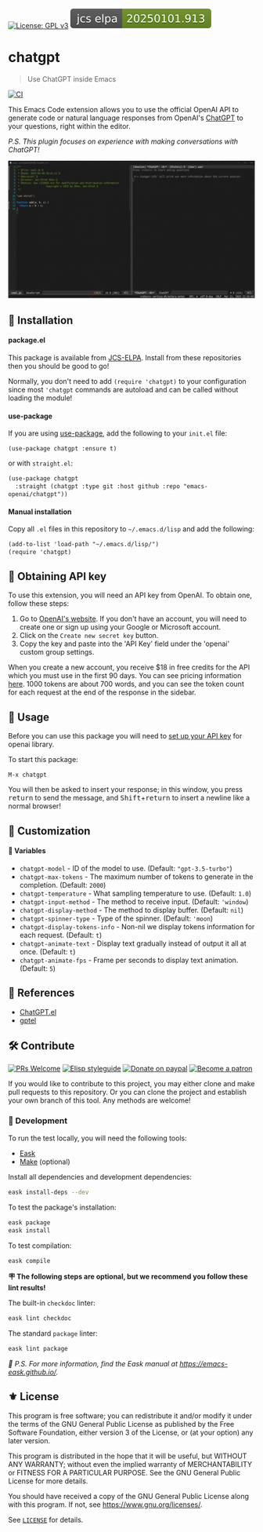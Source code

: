 <picture>
  <source media="(prefers-color-scheme: light)" srcset="https://raw.githubusercontent.com/emacs-openai/openai/master/etc/light">
  <source media="(prefers-color-scheme: dark)" srcset="https://raw.githubusercontent.com/emacs-openai/openai/master/etc/dark.png">
  <img width="15%" src="" align="right">
</picture>

[![License: GPL v3](https://img.shields.io/badge/License-GPL%20v3-blue.svg)](https://www.gnu.org/licenses/gpl-3.0)
[![JCS-ELPA](https://raw.githubusercontent.com/jcs-emacs/badges/master/elpa/v/chatgpt.svg)](https://jcs-emacs.github.io/jcs-elpa/#/chatgpt)

# chatgpt
> Use ChatGPT inside Emacs

[![CI](https://github.com/emacs-openai/chatgpt/actions/workflows/test.yml/badge.svg)](https://github.com/emacs-openai/chatgpt/actions/workflows/test.yml)

This Emacs Code extension allows you to use the official OpenAI API to generate
code or natural language responses from OpenAI's [ChatGPT](https://openai.com/blog/chatgpt)
to your questions, right within the editor.

*P.S. This plugin focuses on experience with making conversations with ChatGPT!*

<p align="center">
<img alt="demo" src="./etc/demo.gif"/>
</p>

## 💾 Installation

#### package.el

This package is available from [JCS-ELPA](https://jcs-emacs.github.io/jcs-elpa/).
Install from these repositories then you should be good to go!

Normally, you don't need to add `(require 'chatgpt)` to your configuration since
most `'chatgpt` commands are autoload and can be called without loading the module!

#### use-package

If you are using [use-package](https://www.emacswiki.org/emacs/UsePackage),
add the following to your `init.el` file:

```elisp
(use-package chatgpt :ensure t)
```

or with `straight.el`:

```elisp
(use-package chatgpt
  :straight (chatgpt :type git :host github :repo "emacs-openai/chatgpt"))
```

#### Manual installation

Copy all `.el` files in this repository to `~/.emacs.d/lisp` and add the following:

```elisp
(add-to-list 'load-path "~/.emacs.d/lisp/")
(require 'chatgpt)
```

## 🔑 Obtaining API key

To use this extension, you will need an API key from OpenAI. To obtain one,
follow these steps:

1. Go to [OpenAI's website](https://beta.openai.com/account/api-keys). If you
don't have an account, you will need to create one or sign up using your Google
or Microsoft account.
2. Click on the `Create new secret key` button.
3. Copy the key and paste into the 'API Key' field under the 'openai' custom group settings.

When you create a new account, you receive $18 in free credits for the API which
you must use in the first 90 days. You can see pricing information
[here](https://openai.com/api/pricing/). 1000 tokens are about 700 words, and
you can see the token count for each request at the end of the response in the
sidebar.

## 🔨 Usage

Before you can use this package you will need to [set up your API key](https://github.com/emacs-openai/openai#-usage) for openai library.

To start this package:

```
M-x chatgpt
```

You will then be asked to insert your response; in this window, you press
<kbd>return</kbd> to send the message, and <kbd>Shift</kbd>+<kbd>return</kbd>
to insert a newline like a normal browser!

## 📝 Customization

#### 🧪 Variables

- `chatgpt-model` - ID of the model to use. (Default: `"gpt-3.5-turbo"`)
- `chatgpt-max-tokens` - The maximum number of tokens to generate in the completion. (Default: `2000`)
- `chatgpt-temperature` - What sampling temperature to use. (Default: `1.0`)
- `chatgpt-input-method` - The method to receive input. (Default: `'window`)
- `chatgpt-display-method` - The method to display buffer. (Default: `nil`)
- `chatgpt-spinner-type` - Type of the spinner. (Default: `'moon`)
- `chatgpt-display-tokens-info` - Non-nil we display tokens information for each request. (Default: `t`)
- `chatgpt-animate-text` - Display text gradually instead of output it all at once. (Default: `t`)
- `chatgpt-animate-fps` - Frame per seconds to display text animation. (Default: `5`)

## 🔗 References

- [ChatGPT.el](https://github.com/joshcho/ChatGPT.el)
- [gptel](https://github.com/karthink/gptel)

## 🛠️ Contribute

[![PRs Welcome](https://img.shields.io/badge/PRs-welcome-brightgreen.svg)](http://makeapullrequest.com)
[![Elisp styleguide](https://img.shields.io/badge/elisp-style%20guide-purple)](https://github.com/bbatsov/emacs-lisp-style-guide)
[![Donate on paypal](https://img.shields.io/badge/paypal-donate-1?logo=paypal&color=blue)](https://www.paypal.me/jcs090218)
[![Become a patron](https://img.shields.io/badge/patreon-become%20a%20patron-orange.svg?logo=patreon)](https://www.patreon.com/jcs090218)

If you would like to contribute to this project, you may either
clone and make pull requests to this repository. Or you can
clone the project and establish your own branch of this tool.
Any methods are welcome!

### 🔬 Development

To run the test locally, you will need the following tools:

- [Eask](https://emacs-eask.github.io/)
- [Make](https://www.gnu.org/software/make/) (optional)

Install all dependencies and development dependencies:

```sh
eask install-deps --dev
```

To test the package's installation:

```sh
eask package
eask install
```

To test compilation:

```sh
eask compile
```

**🪧 The following steps are optional, but we recommend you follow these lint results!**

The built-in `checkdoc` linter:

```sh
eask lint checkdoc
```

The standard `package` linter:

```sh
eask lint package
```

*📝 P.S. For more information, find the Eask manual at https://emacs-eask.github.io/.*

## ⚜️ License

This program is free software; you can redistribute it and/or modify
it under the terms of the GNU General Public License as published by
the Free Software Foundation, either version 3 of the License, or
(at your option) any later version.

This program is distributed in the hope that it will be useful,
but WITHOUT ANY WARRANTY; without even the implied warranty of
MERCHANTABILITY or FITNESS FOR A PARTICULAR PURPOSE.  See the
GNU General Public License for more details.

You should have received a copy of the GNU General Public License
along with this program.  If not, see <https://www.gnu.org/licenses/>.

See [`LICENSE`](./LICENSE.txt) for details.
